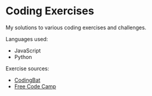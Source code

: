# Coding Exercises
My solutions to various coding exercises and challenges.

Languages used:

- JavaScript
- Python

Exercise sources:

- [CodingBat](http://codingbat.com)
- [Free Code Camp](https://www.freecodecamp.com)
